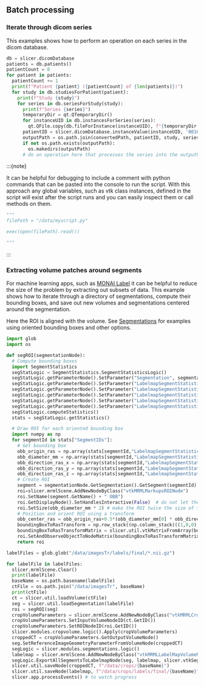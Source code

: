 
## Batch processing

### Iterate through dicom series

This examples shows how to perform an operation on each
series in the dicom database.

```python
db = slicer.dicomDatabase
patients = db.patients()
patientCount = 0
for patient in patients:
  patientCount += 1
  print(f"Patient {patient} ({patientCount} of {len(patients)})")
  for study in db.studiesForPatient(patient):
    print(f"Study {study}")
    for series in db.seriesForStudy(study):
      print(f"Series {series}")
      temporaryDir = qt.QTemporaryDir()
      for instanceUID in db.instancesForSeries(series):
        qt.QFile.copy(db.fileForInstance(instanceUID), f"{temporaryDir.path()}/{instanceUID}.dcm")
      patientID = slicer.dicomDatabase.instanceValue(instanceUID, '0010,0020')
      outputPath = os.path.join(convertedPath, patientID, study, series, "BatchResult")
      if not os.path.exists(outputPath):
        os.makedirs(outputPath)
      # do an operation here that processes the series into the outputPath
```

:::{note}

It can be helpful for debugging to include a comment with python commands
that can be pasted into the console to run the script.  With this approach
any global variables, such as vtk class instances, defined in the script will exist after the script runs
and you can easily inspect them or call methods on them.

```python
"""
filePath = "/data/myscript.py"

exec(open(filePath).read())

"""
```

:::

### Extracting volume patches around segments

For machine learning apps, such as [MONAI Label](https://docs.monai.io/projects/label/en/latest/index.html)
it can be helpful to reduce the size of the problem by
extracting out subsets of data.  This example shows how to iterate through
a directory of segmentations, compute their bounding boxes, and save out
new volumes and segmentations centered around the segmentation.

Here the ROI is aligned with the volume.  See [Segmentations](script_repository.md#segmentations) for
examples using oriented bounding boxes and other options.

```python
import glob
import os

def segROI(segmentationNode):
  # Compute bounding boxes
  import SegmentStatistics
  segStatLogic = SegmentStatistics.SegmentStatisticsLogic()
  segStatLogic.getParameterNode().SetParameter("Segmentation", segmentationNode.GetID())
  segStatLogic.getParameterNode().SetParameter("LabelmapSegmentStatisticsPlugin.obb_origin_ras.enabled",str(True))
  segStatLogic.getParameterNode().SetParameter("LabelmapSegmentStatisticsPlugin.obb_diameter_mm.enabled",str(True))
  segStatLogic.getParameterNode().SetParameter("LabelmapSegmentStatisticsPlugin.obb_direction_ras_x.enabled",str(True))
  segStatLogic.getParameterNode().SetParameter("LabelmapSegmentStatisticsPlugin.obb_direction_ras_y.enabled",str(True))
  segStatLogic.getParameterNode().SetParameter("LabelmapSegmentStatisticsPlugin.obb_direction_ras_z.enabled",str(True))
  segStatLogic.computeStatistics()
  stats = segStatLogic.getStatistics()

  # Draw ROI for each oriented bounding box
  import numpy as np
  for segmentId in stats["SegmentIDs"]:
    # Get bounding box
    obb_origin_ras = np.array(stats[segmentId,"LabelmapSegmentStatisticsPlugin.obb_origin_ras"])
    obb_diameter_mm = np.array(stats[segmentId,"LabelmapSegmentStatisticsPlugin.obb_diameter_mm"])
    obb_direction_ras_x = np.array(stats[segmentId,"LabelmapSegmentStatisticsPlugin.obb_direction_ras_x"])
    obb_direction_ras_y = np.array(stats[segmentId,"LabelmapSegmentStatisticsPlugin.obb_direction_ras_y"])
    obb_direction_ras_z = np.array(stats[segmentId,"LabelmapSegmentStatisticsPlugin.obb_direction_ras_z"])
    # Create ROI
    segment = segmentationNode.GetSegmentation().GetSegment(segmentId)
    roi=slicer.mrmlScene.AddNewNodeByClass("vtkMRMLMarkupsROINode")
    roi.SetName(segment.GetName() + " OBB")
    roi.GetDisplayNode().SetHandlesInteractive(False)  # do not let the user resize the box
    roi.SetSize(obb_diameter_mm * 2) # make the ROI twice the size of the segmentation
    # Position and orient ROI using a transform
    obb_center_ras = obb_origin_ras+0.5*(obb_diameter_mm[0] * obb_direction_ras_x + obb_diameter_mm[1] * obb_direction_ras_y + obb_diameter_mm[2] * obb_direction_ras_z)
    boundingBoxToRasTransform = np.row_stack((np.column_stack(((1,0,0), (0,1,0), (0,0,1), obb_center_ras)), (0, 0, 0, 1)))
    boundingBoxToRasTransformMatrix = slicer.util.vtkMatrixFromArray(boundingBoxToRasTransform)
    roi.SetAndObserveObjectToNodeMatrix(boundingBoxToRasTransformMatrix)
    return roi

labelFiles = glob.glob("/data/imagesTr/labels/final/*.nii.gz")

for labelFile in labelFiles:
  slicer.mrmlScene.Clear()
  print(labelFile)
  baseName = os.path.basename(labelFile)
  ctFile = os.path.join("/data/imagesTr", baseName)
  print(ctFile)
  ct = slicer.util.loadVolume(ctFile)
  seg = slicer.util.loadSegmentation(labelFile)
  roi = segROI(seg)
  cropVolumeParameters = slicer.mrmlScene.AddNewNodeByClass("vtkMRMLCropVolumeParametersNode")
  cropVolumeParameters.SetInputVolumeNodeID(ct.GetID())
  cropVolumeParameters.SetROINodeID(roi.GetID())
  slicer.modules.cropvolume.logic().Apply(cropVolumeParameters)
  croppedCT = cropVolumeParameters.GetOutputVolumeNode()
  seg.SetReferenceImageGeometryParameterFromVolumeNode(croppedCT)
  segLogic = slicer.modules.segmentations.logic()
  labelmap = slicer.mrmlScene.AddNewNodeByClass("vtkMRMLLabelMapVolumeNode")
  segLogic.ExportAllSegmentsToLabelmapNode(seg, labelmap, slicer.vtkSegmentation.EXTENT_REFERENCE_GEOMETRY)
  slicer.util.saveNode(croppedCT, f"/data/crops/{baseName}")
  slicer.util.saveNode(labelmap, f"/data/crops/labels/final/{baseName}")
  slicer.app.processEvents() # to watch progress
```
